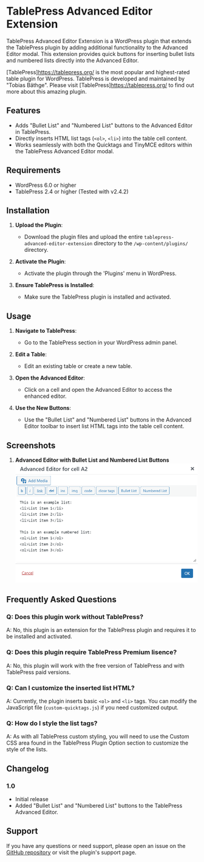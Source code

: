 # TablePress Advanced Editor Extension

TablePress Advanced Editor Extension is a WordPress plugin that extends the TablePress plugin by adding additional functionality to the Advanced Editor modal. This extension provides quick buttons for inserting bullet lists and numbered lists directly into the Advanced Editor.

[TablePress]https://tablepress.org/ is the most popular and highest-rated table plugin for WordPress. TablePress is developed and maintained by "Tobias Bäthge". Please visit [TablePress]https://tablepress.org/ to find out more about this amazing plugin. 

## Features

- Adds "Bullet List" and "Numbered List" buttons to the Advanced Editor in TablePress.
- Directly inserts HTML list tags (`<ol>`, `<li>`) into the table cell content.
- Works seamlessly with both the Quicktags and TinyMCE editors within the TablePress Advanced Editor modal.

## Requirements

- WordPress 6.0 or higher
- TablePress 2.4 or higher (Tested with v2.4.2)

## Installation

1. **Upload the Plugin**:
   - Download the plugin files and upload the entire `tablepress-advanced-editor-extension` directory to the `/wp-content/plugins/` directory.

2. **Activate the Plugin**:
   - Activate the plugin through the 'Plugins' menu in WordPress.

3. **Ensure TablePress is Installed**:
   - Make sure the TablePress plugin is installed and activated.

## Usage

1. **Navigate to TablePress**:
   - Go to the TablePress section in your WordPress admin panel.

2. **Edit a Table**:
   - Edit an existing table or create a new table.

3. **Open the Advanced Editor**:
   - Click on a cell and open the Advanced Editor to access the enhanced editor.

4. **Use the New Buttons**:
   - Use the "Bullet List" and "Numbered List" buttons in the Advanced Editor toolbar to insert list HTML tags into the table cell content.

## Screenshots

1. **Advanced Editor with Bullet List and Numbered List Buttons**
   ![Advanced Editor Screenshot](assets/TablePress-Advanced-Editor-Extension-Screenshot.png)

## Frequently Asked Questions

### Q: Does this plugin work without TablePress?
A: No, this plugin is an extension for the TablePress plugin and requires it to be installed and activated.

### Q: Does this plugin require TablePress Premium lisence?
A: No, this plugin will work with the free version of TablePress and with TablePress paid versions.

### Q: Can I customize the inserted list HTML?
A: Currently, the plugin inserts basic `<ol>` and `<li>` tags. You can modify the JavaScript file (`custom-quicktags.js`) if you need customized output.

### Q: How do I style the list tags?
A: As with all TablePress custom styling, you will need to use the Custom CSS area found in the TablePress Plugin Option section to customize the style of the lists.

## Changelog

### 1.0
- Initial release
- Added "Bullet List" and "Numbered List" buttons to the TablePress Advanced Editor.

## Support

If you have any questions or need support, please open an issue on the [GitHub repository](https://github.com/reactivewebstudio/tablepress-advanced-editor-extension) or visit the plugin's support page.

